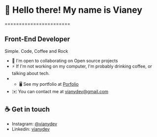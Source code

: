 # 👋 Hello there! My name is Vianey
=======================

Front-End Developer
------------------------------------

Simple. Code, Coffee and Rock

* 🤝  I'm open to collaborating on Open source projects
* ⚡  If I'm not working on my computer, I'm probably drinking coffee, or talking about tech.
* * 🖥️  See my portfolio at [Porfolio](http://vianydev.github.io/)
* ✉️  You can contact me at [vianydev@gmail.com](mailto:vianydev@gmail.com)


## ☕️ Get in touch

- Instagram: [@vianydev](https://www.instagram.com/vianydev) 
- Linkedin: [vianydev](https://www.linkedin.com/in/vianydev/)

<!---
vianydev/vianydev is a ✨ special ✨ repository because its `README.md` (this file) appears on your GitHub profile.
You can click the Preview link to take a look at your changes.
--->

